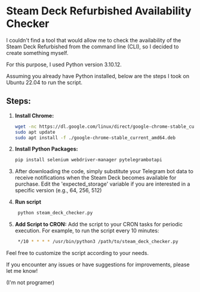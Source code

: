 # Steam Deck Refurbished Availability Checker

I couldn't find a tool that would allow me to check the availability of the Steam Deck Refurbished from the command line (CLI), so I decided to create something myself.

For this purpose, I used Python version 3.10.12.

Assuming you already have Python installed, below are the steps I took on Ubuntu 22.04 to run the script.

## Steps:

1. **Install Chrome:**
   ```bash
   wget -nc https://dl.google.com/linux/direct/google-chrome-stable_current_amd64.deb 
   sudo apt update 
   sudo apt install -f ./google-chrome-stable_current_amd64.deb 

2. **Install Python Packages:**
   ```bash
   pip install selenium webdriver-manager pytelegrambotapi

3. After downloading the code, simply substitute your Telegram bot data to receive notifications when the Steam Deck becomes available for purchase. Edit the 'expected_storage' variable if you are interested in a specific version (e.g., 64, 256, 512)

4. **Run script**
   ```bash
    python steam_deck_checker.py

5. **Add Script to CRON:**
  Add the script to your CRON tasks for periodic execution. For example, to run the script every 10 minutes:

   ```bash
    */10 * * * * /usr/bin/python3 /path/to/steam_deck_checker.py

Feel free to customize the script according to your needs.

If you encounter any issues or have suggestions for improvements, please let me know!



(I'm not programer)

